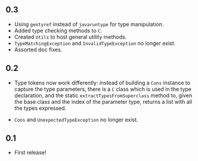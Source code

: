 0.3
---

* Using `gentyref` instead of `javaruntype` for type manipulation.
* Added type checking methods to `C`.
* Created `Utils` to host general utility methods.
* `TypeMatchingException` and `InvalidTypeException` no longer exist.
* Assorted doc fixes.

0.2
---

* Type tokens now work differently: instead of building a `Cons` instance to capture the type parameters, there is a `C` 
class which is used in the type declaration, and the static `extractTypesFromSuperclass` method to, given the base 
class and the index of the parameter type, returns a list with all the types expressed.

* `Cons` and `UnexpectedTypeException` no longer exist.

0.1
---

* First release!